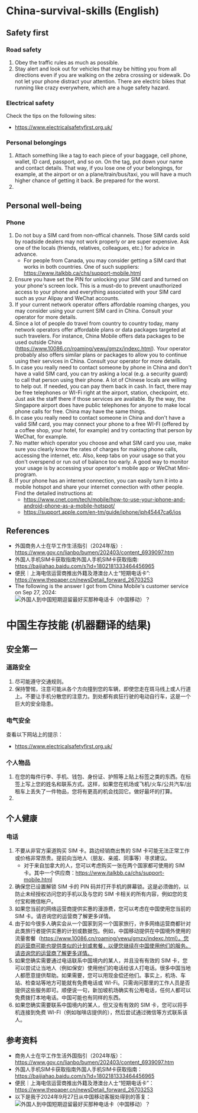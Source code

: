 # China-survival-skills (English)

## Safety first
### Road safety
1. Obey the traffic rules as much as possible.
2. Stay alert and look out for vehicles that may be hitting you from all directions even if you are walking on the zebra crossing or sidewalk. Do not let your phone distract your attention. There are electric bikes that running like crazy everywhere, which are a huge safety hazard.
### Electrical safety
Check the tips on the following sites:
* https://www.electricalsafetyfirst.org.uk/
### Personal belongings
1. Attach something like a tag to each piece of your baggage, cell phone, wallet, ID card, passport, and so on. On the tag, put down your name and contact details. That way, if you lose one of your belongings, for example, at the airport or on a plane/train/bus/taxi, you will have a much higher chance of getting it back. Be prepared for the worst.
2. 
## Personal well-being
### Phone
1. Do not buy a SIM card from non-offical channels. Those SIM cards sold by roadside dealers may not work properly or are super expensive. Ask one of the locals (friends, relatives, colleagues, etc.) for advice in advance.
   * For people from Canada, you may consider getting a SIM card that works in both countries. One of such suppliers: https://www.italkbb.ca/chs/support-mobile.html
2. Ensure you have set the PIN for unlocking your SIM card and turned on your phone's screen lock. This is a must-do to prevent unauthorized access to your phone and everything associated with your SIM card such as your Alipay and WeChat accounts.
3. If your current network operator offers affordable roaming charges, you may consider using your current SIM card in China. Consult your operator for more details.
4. Since a lot of people do travel from country to country today, many network operators offer affordable plans or data packages targeted at such travelers. For instance, China Mobile offers data packages to be used outside China (https://www.10086.cn/roaming/yewu/gmzx/indexc.html). Your operator probably also offers similar plans or packages to allow you to continue using their services in China. Consult your operator for more details.
5. In case you really need to contact someone by phone in China and don't have a valid SIM card, you can try asking a local (e.g. a security guard) to call that person using their phone. A lot of Chinese locals are willing to help out. If needed, you can pay them back in cash. In fact, there may be free telephones or WI-Fi right at the airport, station, checkpoint, etc. Just ask the staff there if those services are available. By the way, the Singapore airport does have public telephones for anyone to make local phone calls for free. China may have the same things.
6. In case you really need to contact someone in China and don't have a valid SIM card, you may connect your phone to a free WI-FI (offered by a coffee shop, your hotel, for example) and try contacting that person by WeChat, for example.
7. No matter which operator you choose and what SIM card you use, make sure you clearly know the rates of charges for making phone calls, accessing the internet, etc. Also, keep tabs on your usage so that you don't overspend or run out of balance too early. A good way to monitor your usage is by accessing your operator's mobile app or WeChat Mini-program.
8. If your phone has an internet connection, you can easily turn it into a mobile hotspot and share your internet connection with other people. Find the detailed instructions at:
   * https://www.cnet.com/tech/mobile/how-to-use-your-iphone-and-android-phone-as-a-mobile-hotspot/
   * https://support.apple.com/en-tm/guide/iphone/iph45447ca6/ios

## References
* 外国商务人士在华工作生活指引（2024年版）: https://www.gov.cn/lianbo/bumen/202403/content_6939097.htm
* 外国人手机SIM卡获取指南外国人手机SIM卡获取指南: https://baijiahao.baidu.com/s?id=1802181333464456965
* 便民｜上海电信运营商推出外籍及港澳台人士“短期电话卡”: https://www.thepaper.cn/newsDetail_forward_26703253
* The following is the answer I got from China Mobile's customer service on Sep 27, 2024:
  ![外国人到中国短期逗留最好买那种电话卡（中国移动）？](https://github.com/user-attachments/assets/0e9a80aa-e533-4eda-9438-d8564cb5985f)

# 中国生存技能 (机器翻译的结果)

## 安全第一
### 道路安全
1. 尽可能遵守交通规则。
2. 保持警惕，注意可能从各个方向撞到您的车辆，即使您走在斑马线上或人行道上。不要让手机分散您的注意力。到处都有疯狂行驶的电动自行车，这是一个巨大的安全隐患。
### 电气安全
查看以下网站上的提示：
* https://www.electricalsafetyfirst.org.uk/
### 个人物品
1. 在您的每件行李、手机、钱包、身份证、护照等上贴上标签之类的东西。在标签上写上您的姓名和联系方式。这样，如果您在机场或飞机/火车/公共汽车/出租车上丢失了一件物品，您将有更高的机会找回它。做好最坏的打算。
2.
## 个人健康
### 电话
1. 不要从非官方渠道购买 SIM 卡。路边经销商出售的 SIM 卡可能无法正常工作或价格非常昂贵。提前向当地人（朋友、亲戚、同事等）寻求建议。
   * 对于来自加拿大的人，您可以考虑购买一张在两个国家都可使用的 SIM 卡。其中一个供应商：https://www.italkbb.ca/chs/support-mobile.html
2. 确保您已设置解锁 SIM 卡的 PIN 码并打开手机的屏幕锁。这是必须做的，以防止未经授权访问您的手机以及与您的 SIM 卡相关的所有内容，例如您的支付宝和微信帐户。
3. 如果您当前的网络运营商提供实惠的漫游费，您可以考虑在中国使用您当前的 SIM 卡。请咨询您的运营商了解更多详情。
4. 由于如今很多人确实会从一个国家到另一个国家旅行，许多网络运营商都针对此类旅行者提供实惠的计划或数据包。例如，中国移动提供在中国境外使用的流量套餐（https://www.10086.cn/roaming/yewu/gmzx/indexc.html）。您的运营商可能也提供类似的计划或套餐，以便您继续在中国使用他们的服务。请咨询您的运营商了解更多详情。
5. 如果您确实需要通过电话联系中国境内的某人，并且没有有效的 SIM 卡，您可以尝试让当地人（例如保安）使用他们的电话给该人打电话。很多中国当地人都愿意提供帮助。如果需要，您可以用现金偿还他们。事实上，机场、车站、检查站等地方可能就有免费电话或 WI-Fi。只需询问那里的工作人员是否提供这些服务即可。顺便说一句，新加坡机场确实有公用电话，任何人都可以免费拨打本地电话。中国可能也有同样的东西。
6. 如果您确实需要联系中国境内的某人，但又没有有效的 SIM 卡，您可以将手机连接到免费 WI-FI（例如咖啡店提供的），然后尝试通过微信等方式联系该人。

## 参考资料
* 商务人士在华工作生活外国指引（2024年版）：https://www.gov.cn/lianbo/bumen/202403/content_6939097.htm
* 外国人手机SIM卡获取指南外国人手机SIM卡获取指南：https://baijiahao.baidu.com/s?id=1802181333464456965
* 便民｜上海电信运营商推出外籍及港澳台人士“短期电话卡”：https://www.thepaper.cn/newsDetail_forward_26703253
* 以下是我于2024年9月27日从中国移动客服处得到的答复：
 ![外国人到中国短期逗留最好买那种电话卡（中国移动）？](https://github.com/user-attachments/assets/0e9a80aa-e533-4eda-9438-d8564cb5985f)

